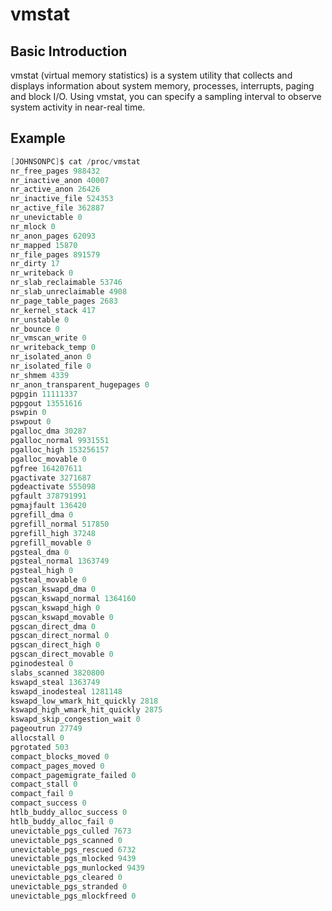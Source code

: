 # vmstat

## Basic Introduction

vmstat (virtual memory statistics) is a system utility that collects and displays information about system memory, 
processes, interrupts, paging and block I/O. Using vmstat, you can specify a sampling interval to observe system activity in near-real time.

## Example

```c
[JOHNSONPC]$ cat /proc/vmstat 
nr_free_pages 988432
nr_inactive_anon 40007
nr_active_anon 26426
nr_inactive_file 524353
nr_active_file 362887
nr_unevictable 0
nr_mlock 0
nr_anon_pages 62093
nr_mapped 15870
nr_file_pages 891579
nr_dirty 17
nr_writeback 0
nr_slab_reclaimable 53746
nr_slab_unreclaimable 4908
nr_page_table_pages 2683
nr_kernel_stack 417
nr_unstable 0
nr_bounce 0
nr_vmscan_write 0
nr_writeback_temp 0
nr_isolated_anon 0
nr_isolated_file 0
nr_shmem 4339
nr_anon_transparent_hugepages 0
pgpgin 11111337
pgpgout 13551616
pswpin 0
pswpout 0
pgalloc_dma 30287
pgalloc_normal 9931551
pgalloc_high 153256157
pgalloc_movable 0
pgfree 164207611
pgactivate 3271687
pgdeactivate 555098
pgfault 378791991
pgmajfault 136420
pgrefill_dma 0
pgrefill_normal 517850
pgrefill_high 37248
pgrefill_movable 0
pgsteal_dma 0
pgsteal_normal 1363749
pgsteal_high 0
pgsteal_movable 0
pgscan_kswapd_dma 0
pgscan_kswapd_normal 1364160
pgscan_kswapd_high 0
pgscan_kswapd_movable 0
pgscan_direct_dma 0
pgscan_direct_normal 0
pgscan_direct_high 0
pgscan_direct_movable 0
pginodesteal 0
slabs_scanned 3820800
kswapd_steal 1363749
kswapd_inodesteal 1281148
kswapd_low_wmark_hit_quickly 2818
kswapd_high_wmark_hit_quickly 2875
kswapd_skip_congestion_wait 0
pageoutrun 27749
allocstall 0
pgrotated 503
compact_blocks_moved 0
compact_pages_moved 0
compact_pagemigrate_failed 0
compact_stall 0
compact_fail 0
compact_success 0
htlb_buddy_alloc_success 0
htlb_buddy_alloc_fail 0
unevictable_pgs_culled 7673
unevictable_pgs_scanned 0
unevictable_pgs_rescued 6732
unevictable_pgs_mlocked 9439
unevictable_pgs_munlocked 9439
unevictable_pgs_cleared 0
unevictable_pgs_stranded 0
unevictable_pgs_mlockfreed 0

```